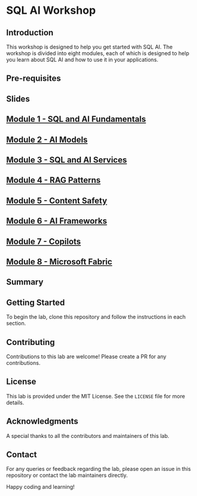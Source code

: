 # SQL AI Workshop

## Introduction

This workshop is designed to help you get started with SQL AI. The workshop is divided into eight modules, each of which is designed to help you learn about SQL AI and how to use it in your applications.

## Pre-requisites

## Slides

## **[Module 1 - SQL and AI Fundamentals](./Module%201%20-%20SQL%20and%20AI%20Fundamentals/README.md)**

##  **[Module 2 - AI Models](./Module%202%20-%20AI%20Models/README.md)**

## **[Module 3 - SQL and AI Services](./Module%203%20-%20SQL%20and%20AI%20Services/README.md)**

## **[Module 4 - RAG Patterns](./Module%204%20-%20RAG%20Patterns/README.md)**

## **[Module 5 - Content Safety](./Module%205%20-%20Content%20Safety/README.md)**

## **[Module 6 - AI Frameworks](./Module%206%20-%20AI%20Frameworks/README.md)**

## **[Module 7 - Copilots](./Module%207%20-%20Copilots/README.md)**

## **[Module 8 - Microsoft Fabric](./Module%208%20-%20Microsoft%20Fabric/README.md)**

## Summary

## Getting Started
To begin the lab, clone this repository and follow the instructions in each section. 

## Contributing
Contributions to this lab are welcome! Please create a PR for any contributions. 

## License
This lab is provided under the MIT License. See the `LICENSE` file for more details.

## Acknowledgments
A special thanks to all the contributors and maintainers of this lab. 

## Contact
For any queries or feedback regarding the lab, please open an issue in this repository or contact the lab maintainers directly.

Happy coding and learning!
